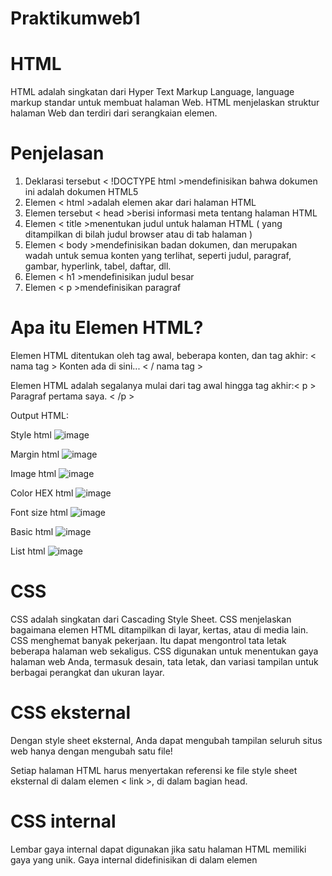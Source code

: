 # Praktikumweb1
# HTML
HTML adalah singkatan dari Hyper Text Markup Language, language markup standar untuk membuat halaman Web. HTML menjelaskan struktur halaman Web dan terdiri dari serangkaian elemen.

# Penjelasan
1. Deklarasi tersebut < !DOCTYPE html >mendefinisikan bahwa dokumen ini adalah dokumen HTML5
2. Elemen < html >adalah elemen akar dari halaman HTML
3. Elemen tersebut < head >berisi informasi meta tentang halaman HTML
4. Elemen < title >menentukan judul untuk halaman HTML ( yang ditampilkan di bilah judul browser atau di tab halaman )
5. Elemen < body >mendefinisikan badan dokumen, dan merupakan wadah untuk semua konten yang terlihat, seperti judul, paragraf, gambar, hyperlink, tabel, daftar, dll.
6. Elemen < h1 >mendefinisikan judul besar
7. Elemen < p >mendefinisikan paragraf

# Apa itu Elemen HTML?
Elemen HTML ditentukan oleh tag awal, beberapa konten, dan tag akhir:
< nama tag > Konten ada di sini... < / nama tag >

Elemen HTML adalah segalanya mulai dari tag awal hingga tag akhir:
​​< p > Paragraf pertama saya. < /p >

Output HTML:

Style html
![image](https://github.com/HanaKurniaAyu/praktikumweb1/assets/167958623/942dbd21-283e-490a-85ce-c0ee6613e62c)

Margin html
![image](https://github.com/HanaKurniaAyu/praktikumweb1/assets/167958623/a1a665d3-4da6-467f-88b1-e85df7d15c00)

Image html
![image](https://github.com/HanaKurniaAyu/praktikumweb1/assets/167958623/b674aeb0-fcdf-4743-b2a7-b80dbb2740c9)

Color HEX html
![image](https://github.com/HanaKurniaAyu/praktikumweb1/assets/167958623/971d3696-ab00-4312-9cfb-c3b2448b664f)

Font size html
![image](https://github.com/HanaKurniaAyu/praktikumweb1/assets/167958623/79db9255-2222-40f9-a94b-c7b515c888b1)

Basic html
![image](https://github.com/HanaKurniaAyu/praktikumweb1/assets/167958623/ac896c79-6c91-4722-bfba-ae1aa83f760c)

List html
![image](https://github.com/HanaKurniaAyu/praktikumweb1/assets/167958623/0ec07ab6-e623-4a21-bfe2-09ed7069a31f)


# CSS
CSS adalah singkatan dari Cascading Style Sheet. CSS menjelaskan bagaimana elemen HTML ditampilkan di layar, kertas, atau di media lain. CSS menghemat banyak pekerjaan. Itu dapat mengontrol tata letak beberapa halaman web sekaligus. CSS digunakan untuk menentukan gaya halaman web Anda, termasuk desain, tata letak, dan variasi tampilan untuk berbagai perangkat dan ukuran layar.

# CSS eksternal
Dengan style sheet eksternal, Anda dapat mengubah tampilan seluruh situs web hanya dengan mengubah satu file!

Setiap halaman HTML harus menyertakan referensi ke file style sheet eksternal di dalam elemen 
< link >, di dalam bagian head.

# CSS internal
Lembar gaya internal dapat digunakan jika satu halaman HTML memiliki gaya yang unik. Gaya internal didefinisikan di dalam elemen <style>, di dalam bagian head.

# CSS inline
Inline style dapat digunakan untuk menerapkan gaya unik pada satu elemen. Untuk menggunakan gaya sebaris, tambahkan atribut style ke elemen yang relevan. Atribut style dapat berisi properti CSS apa pun.

Output CSS:

Background repeat
![image](https://github.com/HanaKurniaAyu/praktikumweb1/assets/167958623/5d6cab40-253f-4d49-a4bc-a2ace80450f8)

Background shorthand
![image](https://github.com/HanaKurniaAyu/praktikumweb1/assets/167958623/bc752252-5157-44b8-b1be-922973b58441)

Border
![image](https://github.com/HanaKurniaAyu/praktikumweb1/assets/167958623/ac25e7c5-2be2-42bb-8f62-c20fa839e278)

Font google
![image](https://github.com/HanaKurniaAyu/praktikumweb1/assets/167958623/db50226d-5d47-420d-9485-a4ed54f4acb7)

Icon
![image](https://github.com/HanaKurniaAyu/praktikumweb1/assets/167958623/58851899-a478-4bf8-8422-9e5913aefefe)

Outline
![image](https://github.com/HanaKurniaAyu/praktikumweb1/assets/167958623/5707a557-e569-4c01-924f-aee18ed838ab)

Padding
![image](https://github.com/HanaKurniaAyu/praktikumweb1/assets/167958623/bc245a61-c29d-460e-a8bc-6d58d11233e5)

Text color
![image](https://github.com/HanaKurniaAyu/praktikumweb1/assets/167958623/f60bb523-adf7-4107-a585-ebe7e7946d76)




# JS
JavaScript merupakan suatu bahasa pemrograman yang paling populer dan merupakan bahasa pemrogramman web. Mengapa harus mempelajari JavaScript? Karena JavaScript merupakan salah satu bahasa pemrograman yang wajib dipelajari oleh setiap pengembang web.

1. HTML untuk mendefinisikan konten halaman web
2. CSS untuk menentukan tata letak halaman web
3. JavaScript untuk memprogram perilaku halaman web

JavaScript sendiri dapat mengubah konten dalam HTML

Salah satu dari banyak metode JavaScript HTML adalah getElementById().
Contoh di bawah ini "menemukan" elemen HTML (dengan id="demo"), dan mengubah konten elemen (innerHTML) menjadi "Halo JavaScript":

JavaScript Dapat Mengubah Nilai Atribut HTML
Dalam contoh ini JavaScript mengubah nilai srcatribut (sumber) dari sebuah <img>tag

JavaScript Dapat Mengubah Gaya HTML (CSS)
Mengubah gaya elemen HTML, merupakan varian dari mengubah atribut HTML:

Dalam JavaScript sintaks JavaScript adalah seperangkat aturan, bagaimana program JavaScript dibuat, Nilai JavaScript
Sintaks JavaScript mendefinisikan dua jenis nilai:

Nilai tetap
Nilai variabel
Nilai tetap disebut Literals 

Output JS:

Array search
![image](https://github.com/HanaKurniaAyu/praktikumweb1/assets/167958623/d087ba93-bff1-4984-a875-2523547acc37)

Date get method
![image](https://github.com/HanaKurniaAyu/praktikumweb1/assets/167958623/6b1d1ff0-78a8-419d-bed7-2cc989dac1e3)

If else if
![image](https://github.com/HanaKurniaAyu/praktikumweb1/assets/167958623/48c67135-ba30-4f22-ab65-a2103f52ee12)

Where to
![image](https://github.com/HanaKurniaAyu/praktikumweb1/assets/167958623/9bd57b3d-4c32-4bf4-965f-e9e679fd81aa)

Math
![image](https://github.com/HanaKurniaAyu/praktikumweb1/assets/167958623/dd399a72-9e2a-4290-ae40-d63180ab6ba5)

Precedence
![image](https://github.com/HanaKurniaAyu/praktikumweb1/assets/167958623/fabf9e80-b7ef-4641-b695-b677efdfb58b)

Maps
![image](https://github.com/HanaKurniaAyu/praktikumweb1/assets/167958623/f8afb15a-e81b-443d-b160-6f5df38fcde0)

Comparisons
![image](https://github.com/HanaKurniaAyu/praktikumweb1/assets/167958623/867b6971-d441-460e-a530-f096198c2ba0)

Syntax
![image](https://github.com/HanaKurniaAyu/praktikumweb1/assets/167958623/025c36a7-fe9a-4308-a301-130e34c50cdc)

Hexadecimal
![image](https://github.com/HanaKurniaAyu/praktikumweb1/assets/167958623/ca2db490-8031-4576-943d-15ec9f5b064b)


